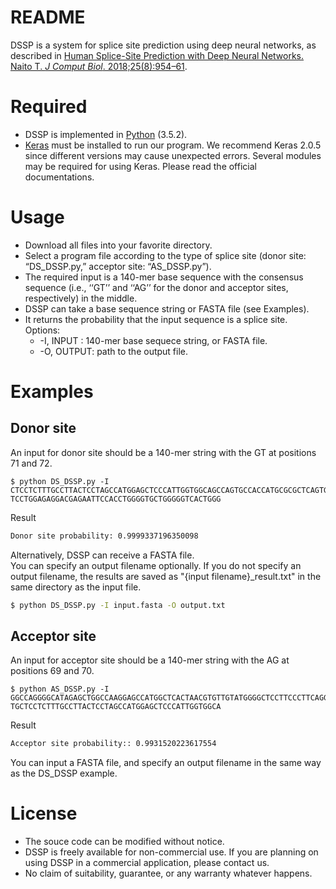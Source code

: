 README
===
DSSP is a system for splice site prediction using deep neural networks, as described in [Human Splice-Site Prediction with Deep Neural Networks. Naito T. *J Comput Biol*. 2018;25(8):954–61](https://www.liebertpub.com/doi/pdfplus/10.1089/cmb.2018.0041).  
  
Required
===
* DSSP is implemented in [Python](https://www.python.org) (3.5.2).  
* [Keras](https://keras.io/) must be installed to run our program. We recommend Keras 2.0.5 since different versions may cause unexpected errors. Several modules may be required for using Keras. Please read the official documentations.
  
Usage
===
* Download all files into your favorite directory. 
* Select a program file according to the type of splice site (donor site: “DS_DSSP.py,” acceptor site: “AS_DSSP.py”).  
* The required input is a 140-mer base sequence with the consensus sequence (i.e., ‘‘GT’’ and ‘‘AG’’ for the donor and acceptor sites, respectively) in the middle. 
* DSSP can take a base sequence string or FASTA file (see Examples).
* It returns the probability that the input sequence is a splice site.  
Options:  
  * -I, INPUT : 140-mer base sequece string, or FASTA file.
  * -O, OUTPUT: path to the output file.
  
Examples
===
Donor site
---
An input for donor site should be a 140-mer string with the GT at positions 71 and 72.  
```
$ python DS_DSSP.py -I CTCCTCTTTGCCTTACTCCTAGCCATGGAGCTCCCATTGGTGGCAGCCAGTGCCACCATGCGCGCTCAGTGTAAGTATCATTCCCTCTCACTG
TCCTGGAGAGGACGAGAATTCCACCTGGGGTGCTGGGGGTCACTGGG
```
Result
```bash
Donor site probability: 0.9999337196350098
```

Alternatively, DSSP can receive a FASTA file.  
You can specify an output filename optionally. If you do not specify an output filename, the results are saved as "{input filename}_result.txt" in the same directory as the input file.
```bash
$ python DS_DSSP.py -I input.fasta -O output.txt 
```


Acceptor site
---
An input for acceptor site should be a 140-mer string with the AG at positions 69 and 70.  
```
$ python AS_DSSP.py -I GGCCAGGGGCATAGAGCTGGCCAAGGAGCCATGGCTCACTAACGTGTTGTATGGGGCTCCTTCCCTTCAGGTCCAGGCTCCTGCGTGAAGTGA
TGCTCCTCTTTGCCTTACTCCTAGCCATGGAGCTCCCATTGGTGGCA
```
Result
```bash
Acceptor site probability:: 0.9931520223617554
```
You can input a FASTA file, and specify an output filename in the same way as the DS_DSSP example.
  
License
===
* The souce code can be modified without notice.
* DSSP is freely available for non-commercial use. If you are planning on using DSSP in a commercial application, please contact us.  
* No claim of suitability, guarantee, or any warranty whatever happens.
